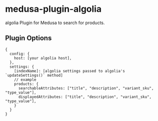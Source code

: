 # medusa-plugin-algolia

algolia Plugin for Medusa to search for products.

## Plugin Options
```
{
  config: {
    host: [your algolia host],
  },
  settings: {
    [indexName]: [algolia settings passed to algolia's `updateSettings()` method]
    // example
    products: {
      searchableAttributes: ["title", "description", "variant_sku", "type_value"],
      displayedAttributes: ["title", "description", "variant_sku", "type_value"],
    }
  }
}
```